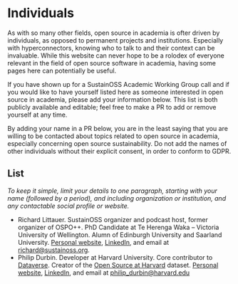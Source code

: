# Individuals

As with so many other fields, open source in academia is ofter driven by individuals, as opposed to permanent projects and institutions. Especially with hyperconnectors, knowing who to talk to and their context can be invaluable. While this website can never hope to be a rolodex of everyone relevant in the field of open source software in academia, having some pages here can potentially be useful.

If you have shown up for a SustainOSS Academic Working Group call and if you would like to have yourself listed here as someone interested in open source in academia, please add your information below. This list is both publicly available and editable; feel free to make a PR to add or remove yourself at any time.

By adding your name in a PR below, you are in the least saying that you are willing to be contacted about topics related to open source in academia, especially concerning open source sustainability. Do not add the names of other individuals without their explicit consent, in order to conform to GDPR.

## List

_To keep it simple, limit your details to one paragraph, starting with your name (followed by a period), and including organization or institution, and any contactable social profile or website._

- Richard Littauer. SustainOSS organizer and podcast host, former organizer of OSPO++. PhD Candidate at Te Herenga Waka – Victoria University of Wellington. Alumn of Edinburgh University and Saarland University. [Personal website](https://burntfen.com), [LinkedIn](https://www.linkedin.com/in/richard-littauer-130026138/), and email at [richard@sustainoss.org](mailto:richard@sustainoss.org).
- Philip Durbin. Developer at Harvard University. Core contributor to [Dataverse](https://dataverse.org). Creator of the [Open Source at Harvard](https://doi.org/10.7910/DVN/TJCLKP) dataset. [Personal website](http://greptilian.com), [LinkedIn](https://www.linkedin.com/in/pdurbin/), and email at [philip_durbin@harvard.edu](mailto:philip_durbin@harvard.edu)
